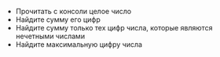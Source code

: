  - Прочитать с консоли целое число
 - Найдите сумму его цифр
 - Найдите сумму только тех цифр числа, которые являются
нечетными числами
 - Найдите максимальную цифру числа